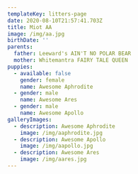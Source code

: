 ```yaml
---
templateKey: litters-page
date: 2020-08-10T21:57:41.703Z
title: Miot AA
image: /img/aa.jpg
birthDate: ''
parents:
  father: Leeward's AIN'T NO POLAR BEAR
  mother: Whitemantra FAIRY TALE QUEEN
puppies:
  - available: false
    gender: female
    name: Awesome Aphrodite
  - gender: male
    name: Awesome Ares
  - gender: male
    name: Awesome Apollo
galleryImages:
  - description: Awesome Aphrodite
    image: /img/aaphrodite.jpg
  - description: Awesome Apollo
    image: /img/aapollo.jpg
  - description: Awesome Ares
    image: /img/aares.jpg
---
```


